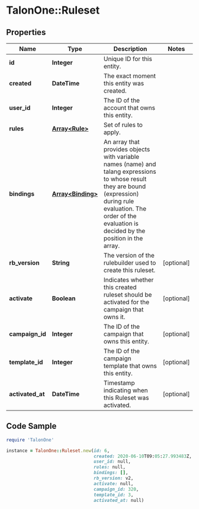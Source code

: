 # TalonOne::Ruleset

## Properties

Name | Type | Description | Notes
------------ | ------------- | ------------- | -------------
**id** | **Integer** | Unique ID for this entity. | 
**created** | **DateTime** | The exact moment this entity was created. | 
**user_id** | **Integer** | The ID of the account that owns this entity. | 
**rules** | [**Array&lt;Rule&gt;**](Rule.md) | Set of rules to apply. | 
**bindings** | [**Array&lt;Binding&gt;**](Binding.md) | An array that provides objects with variable names (name) and talang expressions to whose result they are bound (expression) during rule evaluation. The order of the evaluation is decided by the position in the array. | 
**rb_version** | **String** | The version of the rulebuilder used to create this ruleset. | [optional] 
**activate** | **Boolean** | Indicates whether this created ruleset should be activated for the campaign that owns it. | [optional] 
**campaign_id** | **Integer** | The ID of the campaign that owns this entity. | [optional] 
**template_id** | **Integer** | The ID of the campaign template that owns this entity. | [optional] 
**activated_at** | **DateTime** | Timestamp indicating when this Ruleset was activated. | [optional] 

## Code Sample

```ruby
require 'TalonOne'

instance = TalonOne::Ruleset.new(id: 6,
                                 created: 2020-06-10T09:05:27.993483Z,
                                 user_id: null,
                                 rules: null,
                                 bindings: [],
                                 rb_version: v2,
                                 activate: null,
                                 campaign_id: 320,
                                 template_id: 3,
                                 activated_at: null)
```


